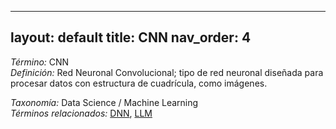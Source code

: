 
---
layout: default
title: CNN
nav_order: 4
---

*Término:* CNN  
*Definición:* Red Neuronal Convolucional; tipo de red neuronal diseñada para procesar datos con estructura de cuadrícula, como imágenes.

*Taxonomía:* Data Science / Machine Learning  
*Términos relacionados:* [DNN](https://maleniski.github.io/diccionario-angl-tec-mx/docs/alfabeticamente/D/dnn/), [LLM](https://maleniski.github.io/diccionario-angl-tec-mx/docs/alfabeticamente/L/llm/)
